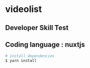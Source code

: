 # videolist

## Developer Skill Test

## Coding language : nuxtjs

```bash
# install dependencies
$ yarn install

```
